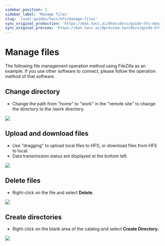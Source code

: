 ```yaml
---
sidebar_position: 3
sidebar_label: 'Manage files'
slug: '/user-guides/twcc/hfs/manage-files'
sync_original_production: 'https://man.twcc.ai/@twccdocs/guide-hfs-manage-files-zh' 
sync_original_preview: 'https://man.twcc.ai/@preview-twccdocs/guide-hfs-manage-files-zh'
---
```


# Manage files
The following file management operation method using FileZilla as an example. If you use other software to connect, please follow the operation method of that software.

## Change directory

- Change the path from "home" to "work" in the "remote site" to change the directory to the /work directory.

![](https://cos.twcc.ai/SYS-MANUAL/uploads/upload_870c737fa578fcfde778422f895c087a.png)

## Upload and download files

- Use "dragging" to upload local files to HFS, or download files from HFS to local.
- Data transmission status are displayed at the bottom left.

![](https://cos.twcc.ai/SYS-MANUAL/uploads/upload_2cc7ce70068f12aa0bfb9f0a53dd561c.png)


## Delete files

- Right-click on the file and select **Delete**.

![](https://cos.twcc.ai/SYS-MANUAL/uploads/upload_468feb0963404fa6ecf2061c9f980b56.png)


## Create directories

- Right-click on the blank area of the catalog and select **Create Directory**.

![](https://cos.twcc.ai/SYS-MANUAL/uploads/upload_5d797ddfc00229ed7536177c8c5a1234.png)